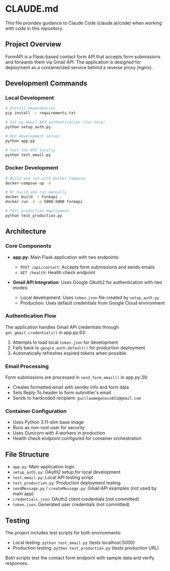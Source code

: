 # CLAUDE.md

This file provides guidance to Claude Code (claude.ai/code) when working with code in this repository.

## Project Overview

FormAPI is a Flask-based contact form API that accepts form submissions and forwards them via Gmail API. The application is designed for deployment as a containerized service behind a reverse proxy (nginx).

## Development Commands

### Local Development
```bash
# Install dependencies
pip install -r requirements.txt

# Set up Gmail API authentication (run once)
python setup_auth.py

# Run development server
python app.py

# Test the API locally
python test_email.py
```

### Docker Development
```bash
# Build and run with Docker Compose
docker-compose up -d

# Or build and run manually
docker build -t formapi .
docker run -d -p 5000:5000 formapi

# Test production deployment
python test_production.py
```

## Architecture

### Core Components

- **app.py**: Main Flask application with two endpoints:
  - `POST /api/contact`: Accepts form submissions and sends emails
  - `GET /health`: Health check endpoint

- **Gmail API Integration**: Uses Google OAuth2 for authentication with two modes:
  - Local development: Uses `token.json` file created by `setup_auth.py`
  - Production: Uses default credentials from Google Cloud environment

### Authentication Flow

The application handles Gmail API credentials through `get_gmail_credentials()` in app.py:63:
1. Attempts to load local `token.json` for development
2. Falls back to `google.auth.default()` for production deployment
3. Automatically refreshes expired tokens when possible

### Email Processing

Form submissions are processed in `send_form_email()` in app.py:39:
- Creates formatted email with sender info and form data
- Sets Reply-To header to form submitter's email
- Sends to hardcoded recipient: `guillaumegenois031@gmail.com`

### Container Configuration

- Uses Python 3.11-slim base image
- Runs as non-root user for security
- Uses Gunicorn with 4 workers in production
- Health check endpoint configured for container orchestration

## File Structure

- `app.py`: Main application logic
- `setup_auth.py`: OAuth2 setup for local development
- `test_email.py`: Local API testing script
- `test_production.py`: Production deployment testing
- `sendMessage.py` / `createMessage.py`: Gmail API examples (not used by main app)
- `credentials.json`: OAuth2 client credentials (not committed)
- `token.json`: Generated user credentials (not committed)

## Testing

The project includes test scripts for both environments:
- Local testing: `python test_email.py` (tests localhost:5000)
- Production testing: `python test_production.py` (tests production URL)

Both scripts test the contact form endpoint with sample data and verify responses.
